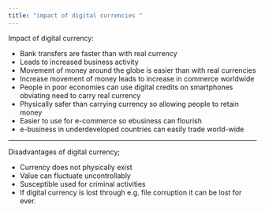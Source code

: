 ```yaml
---
title: "impact of digital currencies "
--- 
```

Impact of digital currency:

- Bank transfers are faster than with real currency
- Leads to increased business activity
- Movement of money around the globe is easier than with real currencies
- Increase movement of money leads to increase in commerce worldwide
- People in poor economies can use digital credits on smartphones obviating need to carry real currency
- Physically safer than carrying currency so allowing people to retain money
- Easier to use for e-commerce so ebusiness can flourish
- e-business in underdeveloped countries can easily trade world-wide

---

Disadvantages of digital currency;
- Currency does not physically exist
- Value can fluctuate uncontrollably
- Susceptible used for criminal activities
- If digital currency is lost through e.g. file corruption it can be lost for ever.


